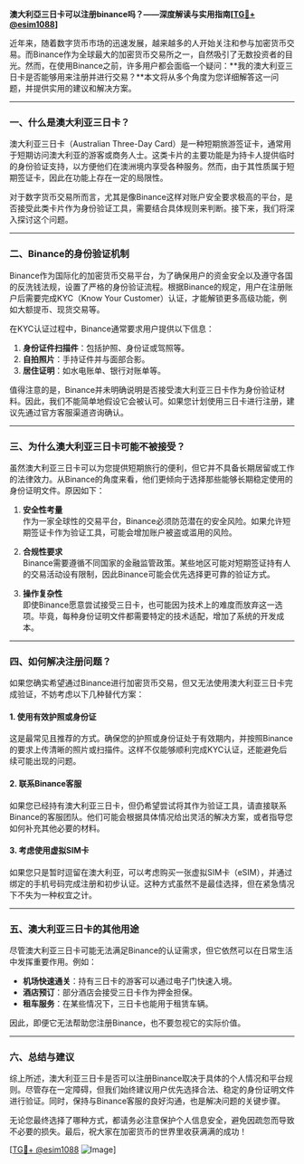 **澳大利亞三日卡可以注册binance吗？——深度解读与实用指南[[TG💪+ @esim1088](https://t.me/s/esim1088)]**

近年来，随着数字货币市场的迅速发展，越来越多的人开始关注和参与加密货币交易。而Binance作为全球最大的加密货币交易所之一，自然吸引了无数投资者的目光。然而，在使用Binance之前，许多用户都会面临一个疑问：**我的澳大利亚三日卡是否能够用来注册并进行交易？**本文将从多个角度为您详细解答这一问题，并提供实用的建议和解决方案。

---

### 一、什么是澳大利亚三日卡？

澳大利亚三日卡（Australian Three-Day Card）是一种短期旅游签证卡，通常用于短期访问澳大利亚的游客或商务人士。这类卡片的主要功能是为持卡人提供临时的身份验证支持，以方便他们在澳洲境内享受各种服务。然而，由于其性质属于短期签证卡，因此在功能上存在一定的局限性。

对于数字货币交易所而言，尤其是像Binance这样对账户安全要求极高的平台，是否接受此类卡片作为身份验证工具，需要结合具体规则来判断。接下来，我们将深入探讨这个问题。

---

### 二、Binance的身份验证机制

Binance作为国际化的加密货币交易平台，为了确保用户的资金安全以及遵守各国的反洗钱法规，设置了严格的身份验证流程。根据Binance的规定，用户在注册账户后需要完成KYC（Know Your Customer）认证，才能解锁更多高级功能，例如大额提币、现货交易等。

在KYC认证过程中，Binance通常要求用户提供以下信息：

1. **身份证件扫描件**：包括护照、身份证或驾照等。
2. **自拍照片**：手持证件并与面部合影。
3. **居住证明**：如水电账单、银行对账单等。

值得注意的是，Binance并未明确说明是否接受澳大利亚三日卡作为身份验证材料。因此，我们不能简单地假设它会被认可。如果您计划使用三日卡进行注册，建议先通过官方客服渠道咨询确认。

---

### 三、为什么澳大利亚三日卡可能不被接受？

虽然澳大利亚三日卡可以为您提供短期旅行的便利，但它并不具备长期居留或工作的法律效力。从Binance的角度来看，他们更倾向于选择那些能够长期稳定使用的身份证明文件。原因如下：

1. **安全性考量**  
   作为一家全球性的交易平台，Binance必须防范潜在的安全风险。如果允许短期签证卡作为验证工具，可能会增加账户被盗或滥用的风险。

2. **合规性要求**  
   Binance需要遵循不同国家的金融监管政策。某些地区可能对短期签证持有人的交易活动设有限制，因此Binance可能会优先选择更可靠的验证方式。

3. **操作复杂性**  
   即使Binance愿意尝试接受三日卡，也可能因为技术上的难度而放弃这一选项。毕竟，每种身份证明文件都需要特定的技术适配，增加了系统的开发成本。

---

### 四、如何解决注册问题？

如果您确实希望通过Binance进行加密货币交易，但又无法使用澳大利亚三日卡完成验证，不妨考虑以下几种替代方案：

#### 1. 使用有效护照或身份证
这是最常见且推荐的方式。确保您的护照或身份证处于有效期内，并按照Binance的要求上传清晰的照片或扫描件。这样不仅能够顺利完成KYC认证，还能避免后续可能出现的问题。

#### 2. 联系Binance客服
如果您已经持有澳大利亚三日卡，但仍希望尝试将其作为验证工具，请直接联系Binance的客服团队。他们可能会根据具体情况给出灵活的解决方案，或者指导您如何补充其他必要的材料。

#### 3. 考虑使用虚拟SIM卡
如果您只是暂时逗留在澳大利亚，可以考虑购买一张虚拟SIM卡（eSIM），并通过绑定的手机号码完成注册和初步认证。这种方式虽然不是最佳选择，但在紧急情况下不失为一种权宜之计。

---

### 五、澳大利亚三日卡的其他用途

尽管澳大利亚三日卡可能无法满足Binance的认证需求，但它依然可以在日常生活中发挥重要作用。例如：

- **机场快速通关**：持有三日卡的游客可以通过电子门快速入境。
- **酒店预订**：部分酒店会接受三日卡作为押金担保。
- **租车服务**：在某些情况下，三日卡也能用于租赁车辆。

因此，即便它无法帮助您注册Binance，也不要忽视它的实际价值。

---

### 六、总结与建议

综上所述，澳大利亚三日卡是否可以注册Binance取决于具体的个人情况和平台规则。尽管存在一定障碍，但我们始终建议用户优先选择合法、稳定的身份证明文件进行验证。同时，保持与Binance客服的良好沟通，也是解决问题的关键步骤。

无论您最终选择了哪种方式，都请务必注意保护个人信息安全，避免因疏忽而导致不必要的损失。最后，祝大家在加密货币的世界里收获满满的成功！

[[TG💪+ @esim1088](https://t.me/s/esim1088) ![Image](https://i.postimg.cc/4NQfJmqS/Snipaste-2025-05-13-00-14-12.png)]
